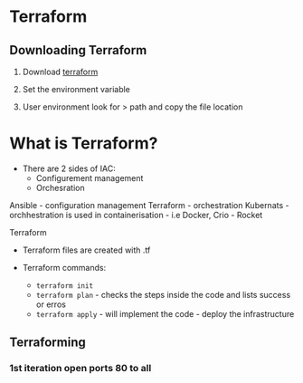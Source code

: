 # Terraform

## Downloading Terraform

1) Download [terraform](https://www.terraform.io/downloads.html)

2) Set the environment variable 
 
3) User environment look for > path and copy the file location
# What is Terraform? 
-  There are 2 sides of IAC:
	- Configurement management 
	- Orchesration 

Ansible - configuration management 
Terraform - orchestration 
Kubernats - orchhestration is used in containerisation - i.e Docker, 
Crio - Rocket 

Terraform 
- Terraform files are created with .tf

- Terraform commands:
	- ```terraform init```
	- ```terraform plan``` - checks the steps inside the code and lists success or erros
	- ```terraform apply``` - will implement the code - deploy the infrastructure

## Terraforming 

### 1st iteration open ports 80 to all 

